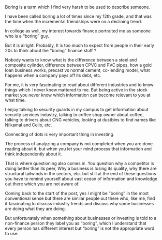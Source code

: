Boring is a term which I find very harsh to be used to describe someone.

I have been called boring a lot of times since my 12th grade, and that was the time when the incremental friendships were on a declining trend.

In college as well, my interest towards finance portraited me as someone who is a “boring” guy.

But it is alright. Probably, It is too much to expect from people in their early 20s to think about the “boring” finance stuff ?

Nobody wants to know what is the difference between a steel and composite cylinder, difference between CPVC and PVC pipes, how a gold loan business works, precast vs normal cement, co-lending model, what happens when a company pays off its debt, etc. 

For me, it is very fascinating to read about different industries and to know things which I never knew mattered to me. But being active in the stock market you never know which information can become relevant to you at what time.

I enjoy talking to security guards in my campus to get information about security services industry, talking to coffee shop owner about coffee, talking to drivers about CNG vehicles, looking at dustbins to find names like Nilkamal and Cello, etc.

Connecting of dots is very important thing in investing.

The process of analyzing a company is not completed when you are done reading about it, but when you let your mind process that information and think independently about it. 

That is where questioning also comes in. You question why a competitor is doing better than its peer, Why a business is losing its quality, why there are structural tailwinds in the sectors, etc. but still at the end of these questions you have to remind yourself about vast ocean of information and knowledge out there which you are not aware of.

Coming back to the start of the post, yes I might be “boring” in the most conventional sense but there are similar people out there who, like me, find it fascinating to discuss industry trends and discuss why some businesses are doing what they are doing.

But unfortunately when something about businesses or investing is told to a non-finance person they label you as “boring”, which I understand that every person has different interest but “boring” is not the appropriate word to use.
